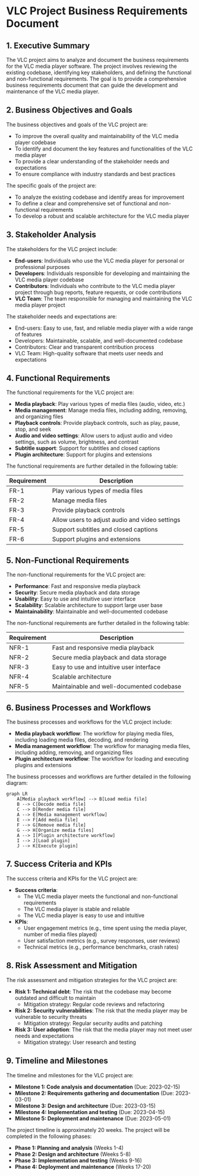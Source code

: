 **VLC Project Business Requirements Document**
==============================================

## 1. Executive Summary
The VLC project aims to analyze and document the business requirements for the VLC media player software. The project involves reviewing the existing codebase, identifying key stakeholders, and defining the functional and non-functional requirements. The goal is to provide a comprehensive business requirements document that can guide the development and maintenance of the VLC media player.

## 2. Business Objectives and Goals
The business objectives and goals of the VLC project are:

* To improve the overall quality and maintainability of the VLC media player codebase
* To identify and document the key features and functionalities of the VLC media player
* To provide a clear understanding of the stakeholder needs and expectations
* To ensure compliance with industry standards and best practices

The specific goals of the project are:

* To analyze the existing codebase and identify areas for improvement
* To define a clear and comprehensive set of functional and non-functional requirements
* To develop a robust and scalable architecture for the VLC media player

## 3. Stakeholder Analysis
The stakeholders for the VLC project include:

* **End-users**: Individuals who use the VLC media player for personal or professional purposes
* **Developers**: Individuals responsible for developing and maintaining the VLC media player codebase
* **Contributors**: Individuals who contribute to the VLC media player project through bug reports, feature requests, or code contributions
* **VLC Team**: The team responsible for managing and maintaining the VLC media player project

The stakeholder needs and expectations are:

* End-users: Easy to use, fast, and reliable media player with a wide range of features
* Developers: Maintainable, scalable, and well-documented codebase
* Contributors: Clear and transparent contribution process
* VLC Team: High-quality software that meets user needs and expectations

## 4. Functional Requirements
The functional requirements for the VLC project are:

* **Media playback**: Play various types of media files (audio, video, etc.)
* **Media management**: Manage media files, including adding, removing, and organizing files
* **Playback controls**: Provide playback controls, such as play, pause, stop, and seek
* **Audio and video settings**: Allow users to adjust audio and video settings, such as volume, brightness, and contrast
* **Subtitle support**: Support for subtitles and closed captions
* **Plugin architecture**: Support for plugins and extensions

The functional requirements are further detailed in the following table:

| Requirement | Description |
| --- | --- |
| FR-1 | Play various types of media files |
| FR-2 | Manage media files |
| FR-3 | Provide playback controls |
| FR-4 | Allow users to adjust audio and video settings |
| FR-5 | Support subtitles and closed captions |
| FR-6 | Support plugins and extensions |

## 5. Non-Functional Requirements
The non-functional requirements for the VLC project are:

* **Performance**: Fast and responsive media playback
* **Security**: Secure media playback and data storage
* **Usability**: Easy to use and intuitive user interface
* **Scalability**: Scalable architecture to support large user base
* **Maintainability**: Maintainable and well-documented codebase

The non-functional requirements are further detailed in the following table:

| Requirement | Description |
| --- | --- |
| NFR-1 | Fast and responsive media playback |
| NFR-2 | Secure media playback and data storage |
| NFR-3 | Easy to use and intuitive user interface |
| NFR-4 | Scalable architecture |
| NFR-5 | Maintainable and well-documented codebase |

## 6. Business Processes and Workflows
The business processes and workflows for the VLC project include:

* **Media playback workflow**: The workflow for playing media files, including loading media files, decoding, and rendering
* **Media management workflow**: The workflow for managing media files, including adding, removing, and organizing files
* **Plugin architecture workflow**: The workflow for loading and executing plugins and extensions

The business processes and workflows are further detailed in the following diagram:

```mermaid
graph LR
    A[Media playback workflow] --> B[Load media file]
    B --> C[Decode media file]
    C --> D[Render media file]
    A --> E[Media management workflow]
    E --> F[Add media file]
    F --> G[Remove media file]
    G --> H[Organize media files]
    A --> I[Plugin architecture workflow]
    I --> J[Load plugin]
    J --> K[Execute plugin]
```

## 7. Success Criteria and KPIs
The success criteria and KPIs for the VLC project are:

* **Success criteria**:
	+ The VLC media player meets the functional and non-functional requirements
	+ The VLC media player is stable and reliable
	+ The VLC media player is easy to use and intuitive
* **KPIs**:
	+ User engagement metrics (e.g., time spent using the media player, number of media files played)
	+ User satisfaction metrics (e.g., survey responses, user reviews)
	+ Technical metrics (e.g., performance benchmarks, crash rates)

## 8. Risk Assessment and Mitigation
The risk assessment and mitigation strategies for the VLC project are:

* **Risk 1: Technical debt**: The risk that the codebase may become outdated and difficult to maintain
	+ Mitigation strategy: Regular code reviews and refactoring
* **Risk 2: Security vulnerabilities**: The risk that the media player may be vulnerable to security threats
	+ Mitigation strategy: Regular security audits and patching
* **Risk 3: User adoption**: The risk that the media player may not meet user needs and expectations
	+ Mitigation strategy: User research and testing

## 9. Timeline and Milestones
The timeline and milestones for the VLC project are:

* **Milestone 1: Code analysis and documentation** (Due: 2023-02-15)
* **Milestone 2: Requirements gathering and documentation** (Due: 2023-03-01)
* **Milestone 3: Design and architecture** (Due: 2023-03-15)
* **Milestone 4: Implementation and testing** (Due: 2023-04-15)
* **Milestone 5: Deployment and maintenance** (Due: 2023-05-01)

The project timeline is approximately 20 weeks. The project will be completed in the following phases:

* **Phase 1: Planning and analysis** (Weeks 1-4)
* **Phase 2: Design and architecture** (Weeks 5-8)
* **Phase 3: Implementation and testing** (Weeks 9-16)
* **Phase 4: Deployment and maintenance** (Weeks 17-20)